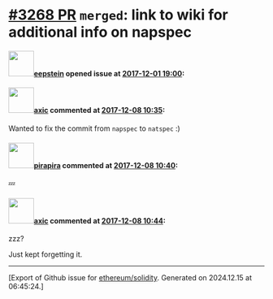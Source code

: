 # [\#3268 PR](https://github.com/ethereum/solidity/pull/3268) `merged`: link to wiki for additional info on napspec

#### <img src="https://avatars.githubusercontent.com/u/3422531?u=77dd408cea4002a4e21d32a24ceba0742cca8dba&v=4" width="50">[eepstein](https://github.com/eepstein) opened issue at [2017-12-01 19:00](https://github.com/ethereum/solidity/pull/3268):



#### <img src="https://avatars.githubusercontent.com/u/20340?v=4" width="50">[axic](https://github.com/axic) commented at [2017-12-08 10:35](https://github.com/ethereum/solidity/pull/3268#issuecomment-350230943):

Wanted to fix the commit from `napspec` to `natspec` :)

#### <img src="https://avatars.githubusercontent.com/u/44281?u=19789513178700ad73a6cf535a40fbbfdc1ad615&v=4" width="50">[pirapira](https://github.com/pirapira) commented at [2017-12-08 10:40](https://github.com/ethereum/solidity/pull/3268#issuecomment-350232038):

:zzz:

#### <img src="https://avatars.githubusercontent.com/u/20340?v=4" width="50">[axic](https://github.com/axic) commented at [2017-12-08 10:44](https://github.com/ethereum/solidity/pull/3268#issuecomment-350232639):

zzz?

Just kept forgetting it.


-------------------------------------------------------------------------------



[Export of Github issue for [ethereum/solidity](https://github.com/ethereum/solidity). Generated on 2024.12.15 at 06:45:24.]
